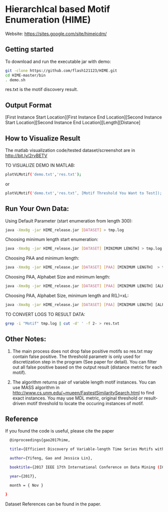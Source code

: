 # HierarchIcal based Motif Enumeration (HIME)

Website: https://sites.google.com/site/himeicdm/


## Getting started

To download and run the executable jar with demo:

```bash
git -clone https://github.com/flash121123/HIME.git
cd HIME-master/bin
. demo.sh
```

res.txt is the motif discovery result. 


## Output Format

[First Instance Start Location][First Instance End Location][Second Instance Start Location][Second Instance End Location][Length][Distance]


## How to Visualize Result

The matlab visualization code/tested dataset/screenshot are in  http://bit.ly/2rvBETV

TO VISUALIZE DEMO IN MATLAB:

```bash
plotVLMotif('demo.txt','res.txt');
```

or 

```bash
plotVLMotif('demo.txt','res.txt’, [Motif Threshold You Want to Test]);
```

## Run Your Own Data:

Using Default Parameter (start enumeration from length 300):

```bash
java -Xmx8g -jar HIME_release.jar [DATASET] > tmp.log
```

Choosing minimum length start enumeration:

```bash
java -Xmx8g -jar HIME_release.jar [DATASET] [MINIMUM LENGTH] > tmp.log
```

Choosing PAA and minimum length:

```bash
java -Xmx8g -jar HIME_release.jar [DATASET] [PAA] [MINIMUM LENGTH]  > tmp.log
```


Choosing PAA, Alphabet Size and minimum length:

```bash
java -Xmx8g -jar HIME_release.jar [DATASET] [PAA] [MINIMUM LENGTH] [ALPHABET SIZE]  > tmp.log
```

Choosing PAA, Alphabet Size, minimum length and R(L)=xL:

```bash
java -Xmx8g -jar HIME_release.jar [DATASET] [PAA] [MINIMUM LENGTH] [ALPHABET SIZE] [x]  > tmp.log
```


TO CONVERT LOGS TO RESULT DATA:

```bash
grep -i "Motif" tmp.log | cut -d' ' -f 2- > res.txt
```

## Other Notes:

1. The main process does not drop false positive motifs so res.txt may contain false positive. The threshold parametr is only used for discretization step in the program (See paper for detail). You can filter out all false positive based on the output result (distance metric for each motif).

2. The algorithm returns pair of variable length motif instances. You can use MASS algorithm in http://www.cs.unm.edu/~mueen/FastestSimilaritySearch.html to find exact instances. You may use MDL metric, original threshold or result-driven motif threshold to locate the occuring instances of motif.


## Reference

If you found the code is useful, please cite the paper

```bash
  @inproceedings{gao2017hime,

  title={Efficient Discovery of Variable-length Time Series Motifs with Large Length Range in Million Scale Time Series},

  author={Yifeng, Gao and Jessica Lin},

  booktitle={2017 IEEE 17th International Conference on Data Mining (ICDM)},

  year={2017},

  month = { Nov }

}
```

Dataset References can be found in the paper.



